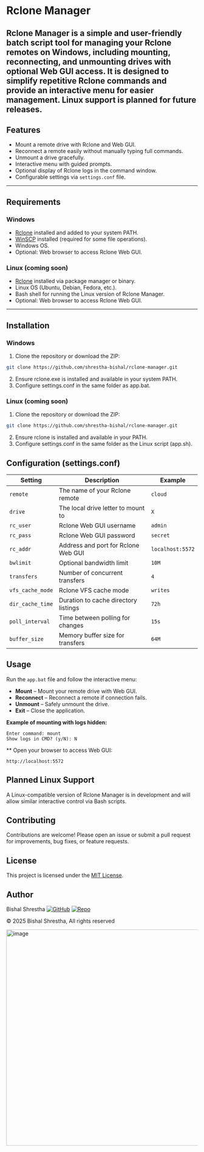 # Rclone Manager
**Rclone Manager** is a simple and user-friendly batch script tool for managing your Rclone remotes on Windows, including mounting, reconnecting, and unmounting drives with optional Web GUI access. It is designed to simplify repetitive Rclone commands and provide an interactive menu for easier management. Linux support is planned for future releases.
---

## Features
- Mount a remote drive with Rclone and Web GUI.  
- Reconnect a remote easily without manually typing full commands.  
- Unmount a drive gracefully.  
- Interactive menu with guided prompts.  
- Optional display of Rclone logs in the command window.  
- Configurable settings via `settings.conf` file.  
---

## Requirements
### Windows
- [Rclone](https://rclone.org/downloads/) installed and added to your system PATH.  
- [WinSCP](https://winscp.net/) installed (required for some file operations).  
- Windows OS.  
- Optional: Web browser to access Rclone Web GUI.  

### Linux (coming soon)
- [Rclone](https://rclone.org/downloads/) installed via package manager or binary.  
- Linux OS (Ubuntu, Debian, Fedora, etc.).  
- Bash shell for running the Linux version of Rclone Manager.  
- Optional: Web browser to access Rclone Web GUI.  

---

## Installation
### Windows
1. Clone the repository or download the ZIP:
```bash
git clone https://github.com/shrestha-bishal/rclone-manager.git
```
2. Ensure rclone.exe is installed and available in your system PATH.
3. Configure settings.conf in the same folder as app.bat.

### Linux (coming soon)
1. Clone the repository or download the ZIP:
```bash
git clone https://github.com/shrestha-bishal/rclone-manager.git
```
2. Ensure rclone is installed and available in your PATH.
3. Configure settings.conf in the same folder as the Linux script (app.sh).

## Configuration (settings.conf)
| Setting          | Description                          | Example          |
| ---------------- | ------------------------------------ | ---------------- |
| `remote`         | The name of your Rclone remote       | `cloud`          |
| `drive`          | The local drive letter to mount to   | `X`              |
| `rc_user`        | Rclone Web GUI username              | `admin`          |
| `rc_pass`        | Rclone Web GUI password              | `secret`         |
| `rc_addr`        | Address and port for Rclone Web GUI  | `localhost:5572` |
| `bwlimit`        | Optional bandwidth limit             | `10M`            |
| `transfers`      | Number of concurrent transfers       | `4`              |
| `vfs_cache_mode` | Rclone VFS cache mode                | `writes`         |
| `dir_cache_time` | Duration to cache directory listings | `72h`            |
| `poll_interval`  | Time between polling for changes     | `15s`            |
| `buffer_size`    | Memory buffer size for transfers     | `64M`            |

## Usage
Run the `app.bat` file and follow the interactive menu:
- **Mount** – Mount your remote drive with Web GUI.  
- **Reconnect** – Reconnect a remote if connection fails.  
- **Unmount** – Safely unmount the drive.  
- **Exit** – Close the application.  

**Example of mounting with logs hidden:**
```
Enter command: mount
Show logs in CMD? (y/N): N
```

** Open your browser to access Web GUI:
```
http://localhost:5572
```

## Planned Linux Support
A Linux-compatible version of Rclone Manager is in development and will allow similar interactive control via Bash scripts.

## Contributing
Contributions are welcome! Please open an issue or submit a pull request for improvements, bug fixes, or feature requests.

## License
This project is licensed under the [MIT License](./LICENSE).

## Author
Bishal Shrestha 
[![GitHub](https://img.shields.io/badge/GitHub-Profile-black?logo=github)](https://github.com/shrestha-bishal)
[![Repo](https://img.shields.io/badge/Repository-GitHub-black?logo=github)](https://github.com/shrestha-bishal/rclone-manager)

© 2025 Bishal Shrestha, All rights reserved

<img width="1061" height="567" alt="image" src="https://github.com/user-attachments/assets/cedf51a2-516c-45e6-b145-97125e1ff4a0" />
